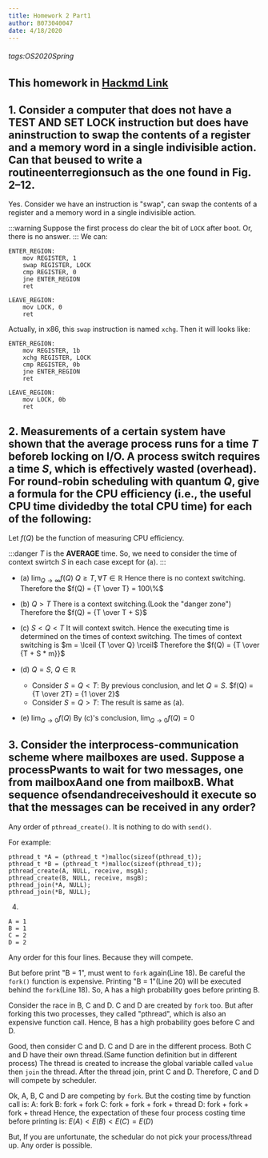 ```yaml
---
title: Homework 2 Part1
author: B073040047
date: 4/18/2020
---
```

###### tags:OS2020Spring

This homework in [Hackmd Link](https://hackmd.io/@25077667/os-hw2)
---

## 1. Consider a computer that does not have a TEST AND SET LOCK instruction but does have aninstruction to swap the contents of a register and a memory word in a single indivisible action. Can that beused to write a routineenterregionsuch as the one found in Fig. 2–12.
Yes.
    Consider we have an instruction is "swap", can swap the contents of a register and a memory word in a single indivisible action.
    
:::warning
Suppose the first process do clear the bit of `LOCK` after boot.
Or, there is no answer.
:::
We can:
```assembly=
ENTER_REGION:
    mov REGISTER, 1
    swap REGISTER, LOCK
    cmp REGISTER, 0
    jne ENTER_REGION
    ret

LEAVE_REGION:
    mov LOCK, 0
    ret
```
Actually, in x86, this `swap` instruction is named `xchg`.
Then it will looks like:
```assembly=
ENTER_REGION:
    mov REGISTER, 1b
    xchg REGISTER, LOCK
    cmp REGISTER, 0b
    jne ENTER_REGION
    ret

LEAVE_REGION:
    mov LOCK, 0b
    ret
```

## 2. Measurements of a certain system have shown that the average process runs for a time $T$ beforeb locking on I/O. A process switch requires a time $S$, which is effectively wasted (overhead).  For round-robin scheduling with quantum $Q$, give a formula for the CPU efficiency (i.e., the useful CPU time dividedby the total CPU time) for each of the following:
Let $f(Q)$ be the function of measuring CPU efficiency.

:::danger
$T$ is the **AVERAGE** time.
So, we need to consider the time of context swirtch $S$ in each case except for (a).
:::

* (a) $\lim_{Q \to \infty} f(Q)$
    $Q \ge T, \forall T \in \mathbb{R}$
    Hence there is no context switching.
    Therefore the $f(Q) = {T \over T} = 100\%$

* (b) $Q \gt T$
    There is a context switching.(Look the "danger zone")
    Therefore the $f(Q) = {T \over T + S}$

* \(c\) $S \lt Q \lt T$
    It will context switch. Hence the executing time is determined on the times of context switching.
    The times of context switching is $m = \lceil {T \over Q} \rceil$
    Therefore the $f(Q) = {T \over {T + S * m}}$

* (d) $Q = S, \ Q \in \mathbb{R}$
    * Consider $S = Q \lt T$:
    By previous conclusion, and let $Q = S$.
    $f(Q) = {T \over 2T} = {1 \over 2}$
    * Consider $S = Q \gt T$:
    The result is same as (a).

* (e) $\lim_{Q \to 0} f(Q)$
    By \(c\)'s conclusion, $\lim_{Q\to 0} f(Q) = 0$

## 3. Consider the interprocess-communication scheme where mailboxes are used.  Suppose a processPwants to wait for two messages, one from mailboxAand one from mailboxB. What sequence ofsendandreceiveshould it execute so that the messages can be received in any order?
Any order of `pthread_create()`. It is nothing to do with `send()`.

For example:
```cpp=
pthread_t *A = (pthread_t *)malloc(sizeof(pthread_t));
pthread_t *B = (pthread_t *)malloc(sizeof(pthread_t));
pthread_create(A, NULL, receive, msgA);
pthread_create(B, NULL, receive, msgB);
pthread_join(*A, NULL);
pthread_join(*B, NULL);
```

4. 
```
A = 1
B = 1
C = 2
D = 2
```
Any order for this four lines. Because they will compete.

But before print "B = 1", must went to `fork` again(Line 18). Be careful the `fork()` function is expensive. Printing "B = 1"(Line 20) will be executed behind the `fork`(Line 18).
So, A has a high probability goes before printing B.

Consider the race in B, C and D.
C and D are created by `fork` too.
But after forking this two processes, they called "pthread", which is also an expensive function call.
Hence, B has a high probability goes before C and D.

Good, then consider C and D.
C and D are in the different process. Both C and D have their own thread.(Same function definition but in different process)
The thread is created to increase the global variable called `value` then `join` the thread.
After the thread join, print C and D.
Therefore, C and D will compete by scheduler.

Ok, A, B, C and D are competing by `fork`. But the costing time by function call is:
A: fork
B: fork + fork
C: fork + fork + fork + thread
D: fork + fork + fork + thread
Hence, the expectation of these four process costing time before printing is:
$E(A) < E(B) < E(C) = E(D)$

But, If you are unfortunate, the schedular do not pick your process/thread up.
Any order is possible.
